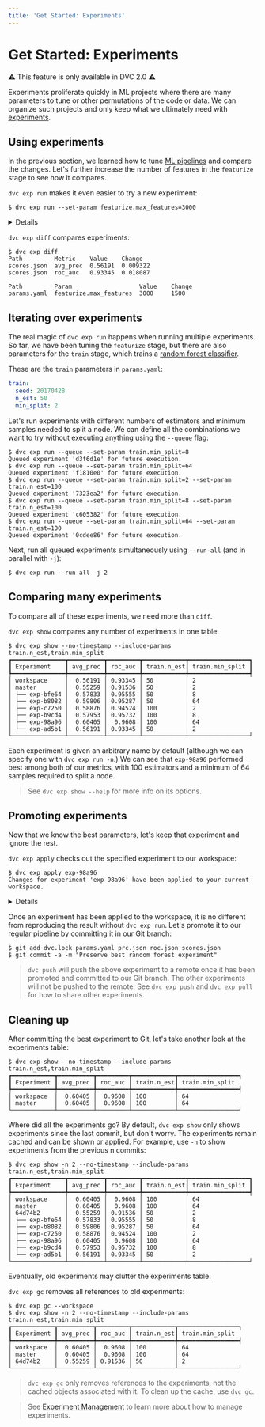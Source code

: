 ```yaml
---
title: 'Get Started: Experiments'
---
```


# Get Started: Experiments

⚠️ This feature is only available in DVC 2.0 ⚠️

Experiments proliferate quickly in ML projects where there are many parameters
to tune or other permutations of the code or data. We can organize such projects
and only keep what we ultimately need with
[experiments](/doc/command-reference/exp).

## Using experiments

In the previous section, we learned how to tune
[ML pipelines](/doc/tutorials/get-started/ml-pipeline) and compare the changes.
Let's further increase the number of features in the `featurize` stage to see
how it compares.

`dvc exp run` makes it even easier to try a new experiment:

```dvc
$ dvc exp run --set-param featurize.max_features=3000
```

<details>

### 💡 Expand to see what this command does.

`dvc exp run` is similar to `dvc repro` but with some added conveniences for
running experiments. The `--set-param` (or `-S`) flag sets the values for
[parameters](/doc/command-reference/params) as a shortcut to editing
`params.yaml`.

Check that the `featurize.max_features` value has been updated in `params.yaml`:

```diff
 featurize:
-  max_features: 1500
+  max_features: 3000
```

Any edits to dependencies (parameters, source code, data) will be reflected in
the experiment run.

</details>

`dvc exp diff` compares experiments:

```dvc
$ dvc exp diff
Path         Metric    Value    Change
scores.json  avg_prec  0.56191  0.009322
scores.json  roc_auc   0.93345  0.018087

Path         Param                   Value    Change
params.yaml  featurize.max_features  3000     1500
```

## Iterating over experiments

The real magic of `dvc exp run` happens when running multiple experiments. So
far, we have been tuning the `featurize` stage, but there are also parameters
for the `train` stage, which trains a
[random forest classifier](https://scikit-learn.org/stable/modules/generated/sklearn.ensemble.RandomForestClassifier.html).

These are the `train` parameters in `params.yaml`:

```yaml
train:
  seed: 20170428
  n_est: 50
  min_split: 2
```

Let's run experiments with different numbers of estimators and minimum samples
needed to split a node. We can define all the combinations we want to try
without executing anything using the `--queue` flag:

```dvc
$ dvc exp run --queue --set-param train.min_split=8
Queued experiment 'd3f6d1e' for future execution.
$ dvc exp run --queue --set-param train.min_split=64
Queued experiment 'f1810e0' for future execution.
$ dvc exp run --queue --set-param train.min_split=2 --set-param train.n_est=100
Queued experiment '7323ea2' for future execution.
$ dvc exp run --queue --set-param train.min_split=8 --set-param train.n_est=100
Queued experiment 'c605382' for future execution.
$ dvc exp run --queue --set-param train.min_split=64 --set-param train.n_est=100
Queued experiment '0cdee86' for future execution.
```

Next, run all queued experiments simultaneously using `--run-all` (and in
parallel with `-j`):

```dvc
$ dvc exp run --run-all -j 2
```

## Comparing many experiments

To compare all of these experiments, we need more than `diff`.

`dvc exp show` compares any number of experiments in one table:

```dvc
$ dvc exp show --no-timestamp --include-params train.n_est,train.min_split
┏━━━━━━━━━━━━━━━┳━━━━━━━━━━┳━━━━━━━━━┳━━━━━━━━━━━━┳━━━━━━━━━━━━━━━━━┓
┃ Experiment    ┃ avg_prec ┃ roc_auc ┃ train.n_est┃ train.min_split ┃
┡━━━━━━━━━━━━━━━╇━━━━━━━━━━╇━━━━━━━━━╇━━━━━━━━━━━━╇━━━━━━━━━━━━━━━━━┩
│ workspace     │  0.56191 │ 0.93345 │ 50         │ 2
│ master        │  0.55259 │ 0.91536 │ 50         │ 2
│ ├── exp-bfe64 │  0.57833 │ 0.95555 │ 50         │ 8
│ ├── exp-b8082 │  0.59806 │ 0.95287 │ 50         │ 64
│ ├── exp-c7250 │  0.58876 │ 0.94524 │ 100        │ 2
│ ├── exp-b9cd4 │  0.57953 │ 0.95732 │ 100        │ 8
│ ├── exp-98a96 │  0.60405 │  0.9608 │ 100        │ 64
│ └── exp-ad5b1 │  0.56191 │ 0.93345 │ 50         │ 2
└───────────────┴──────────┴─────────┴────────────┴─────────────────┘
```

Each experiment is given an arbitrary name by default (although we can specify
one with `dvc exp run -n`.) We can see that `exp-98a96` performed best among
both of our metrics, with 100 estimators and a minimum of 64 samples required to
split a node.

> See `dvc exp show --help` for more info on its options.

## Promoting experiments

Now that we know the best parameters, let's keep that experiment and ignore the
rest.

`dvc exp apply` checks out the specified experiment to our workspace:

```dvc
$ dvc exp apply exp-98a96
Changes for experiment 'exp-98a96' have been applied to your current workspace.
```

<details>

### 💡 Expand to see what this command does.

`dvc exp apply` is similar to `dvc checkout` but it works with experiments that
have not been manually committed to the Git repo. DVC tracks everything in the
pipeline for each experiment (parameters, metrics, dependencies, and outputs)
and can later retrieve it as needed.

Check that `scores.json` reflects the scores in the table above:

```json
{ "avg_prec": 0.6040544652105823, "roc_auc": 0.9608017142900953 }
```

</details>

Once an experiment has been applied to the workspace, it is no different from
reproducing the result without `dvc exp run`. Let's promote it to our regular
pipeline by committing it in our Git branch:

```dvc
$ git add dvc.lock params.yaml prc.json roc.json scores.json
$ git commit -a -m "Preserve best random forest experiment"
```

> `dvc push` will push the above experiment to a remote once it has been
> promoted and committed to our Git branch. The other experiments will not be
> pushed to the remote. See `dvc exp push` and `dvc exp pull` for how to share
> other experiments.

## Cleaning up

After committing the best experiment to Git, let's take another look at the
experiments table:

```dvc
$ dvc exp show --no-timestamp --include-params train.n_est,train.min_split
┏━━━━━━━━━━━━┳━━━━━━━━━━┳━━━━━━━━━┳━━━━━━━━━━━━┳━━━━━━━━━━━━━━━━━┓
┃ Experiment ┃ avg_prec ┃ roc_auc ┃ train.n_est┃ train.min_split
┡━━━━━━━━━━━━╇━━━━━━━━━━╇━━━━━━━━━╇━━━━━━━━━━━━╇━━━━━━━━━━━━━━━━━┩
│ workspace  │  0.60405 │  0.9608 │ 100        │ 64
│ master     │  0.60405 │  0.9608 │ 100        │ 64
└────────────┴──────────┴─────────┴────────────┴─────────────────┘
```

Where did all the experiments go? By default, `dvc exp show` only shows
experiments since the last commit, but don't worry. The experiments remain
cached and can be shown or applied. For example, use `-n` to show experiments
from the previous n commits:

```dvc
$ dvc exp show -n 2 --no-timestamp --include-params train.n_est,train.min_split
┏━━━━━━━━━━━━━━━┳━━━━━━━━━━┳━━━━━━━━━┳━━━━━━━━━━━━┳━━━━━━━━━━━━━━━━━┓
┃ Experiment    ┃ avg_prec ┃ roc_auc ┃ train.n_est┃ train.min_split ┃
┡━━━━━━━━━━━━━━━╇━━━━━━━━━━╇━━━━━━━━━╇━━━━━━━━━━━━╇━━━━━━━━━━━━━━━━━┩
│ workspace     │  0.60405 │  0.9608 │ 100        │ 64
│ master        │  0.60405 │  0.9608 │ 100        │ 64
│ 64d74b2       │  0.55259 │ 0.91536 │ 50         │ 2
│ ├── exp-bfe64 │  0.57833 │ 0.95555 │ 50         │ 8
│ ├── exp-b8082 │  0.59806 │ 0.95287 │ 50         │ 64
│ ├── exp-c7250 │  0.58876 │ 0.94524 │ 100        │ 2
│ ├── exp-98a96 │  0.60405 │  0.9608 │ 100        │ 64
│ ├── exp-b9cd4 │  0.57953 │ 0.95732 │ 100        │ 8
│ └── exp-ad5b1 │  0.56191 │ 0.93345 │ 50         │ 2
└───────────────┴──────────┴─────────┴────────────┴─────────────────┘
```

Eventually, old experiments may clutter the experiments table.

`dvc exp gc` removes all references to old experiments:

```dvc
$ dvc exp gc --workspace
$ dvc exp show -n 2 --no-timestamp --include-params train.n_est,train.min_split
┏━━━━━━━━━━━━┳━━━━━━━━━━┳━━━━━━━━━┳━━━━━━━━━━━━┳━━━━━━━━━━━━━━━━━┓
┃ Experiment ┃ avg_prec ┃ roc_auc ┃ train.n_est┃ train.min_split
┡━━━━━━━━━━━━╇━━━━━━━━━━╇━━━━━━━━━╇━━━━━━━━━━━━╇━━━━━━━━━━━━━━━━━┩
│ workspace  │  0.60405 │  0.9608 │ 100        │ 64
│ master     │  0.60405 │  0.9608 │ 100        │ 64
│ 64d74b2    │  0.55259 │ 0.91536 │ 50         │ 2
└────────────┴──────────┴─────────┴────────────┴─────────────────┘
```

> `dvc exp gc` only removes references to the experiments, not the cached
> objects associated with it. To clean up the cache, use `dvc gc`.

> See [Experiment Management](/doc/user-guide/experiment-management) to learn
> more about how to manage experiments.
